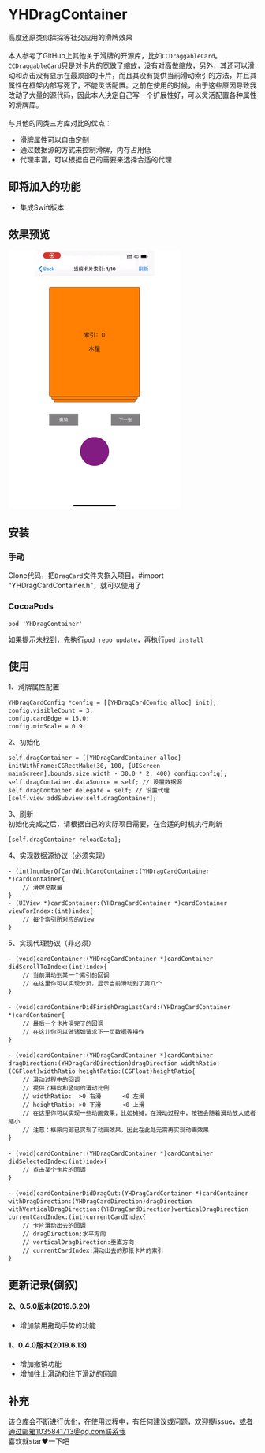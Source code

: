 # YHDragContainer
高度还原类似探探等社交应用的滑牌效果<br><br>
本人参考了GitHub上其他关于滑牌的开源库，比如`CCDraggableCard`。<br>
`CCDraggableCard`只是对卡片的宽做了缩放，没有对高做缩放，另外，其还可以滑动和点击没有显示在最顶部的卡片，而且其没有提供当前滑动索引的方法，并且其属性在框架内部写死了，不能灵活配置。之前在使用的时候，由于这些原因导致我改动了大量的源代码，因此本人决定自己写一个扩展性好，可以灵活配置各种属性的滑牌库。<br><br>
与其他的同类三方库对比的优点：
- 滑牌属性可以自由定制
- 通过数据源的方式来控制滑牌，内存占用低
- 代理丰富，可以根据自己的需要来选择合适的代理
## 即将加入的功能
- 集成Swift版本
## 效果预览
<img src="GIF/test.gif" width="350">

## 安装

### 手动
Clone代码，把`DragCard`文件夹拖入项目，#import "YHDragCardContainer.h"，就可以使用了

### CocoaPods
```
pod 'YHDragContainer'
```
如果提示未找到，先执行`pod repo update`，再执行`pod install`

## 使用
1、滑牌属性配置
```
YHDragCardConfig *config = [[YHDragCardConfig alloc] init];
config.visibleCount = 3;
config.cardEdge = 15.0;
config.minScale = 0.9;
```
2、初始化
```
self.dragContainer = [[YHDragCardContainer alloc] initWithFrame:CGRectMake(30, 100, [UIScreen mainScreen].bounds.size.width - 30.0 * 2, 400) config:config];
self.dragContainer.dataSource = self; // 设置数据源
self.dragContainer.delegate = self; // 设置代理
[self.view addSubview:self.dragContainer];
```

3、刷新<br>
初始化完成之后，请根据自己的实际项目需要，在合适的时机执行刷新
```
[self.dragContainer reloadData];
```

4、实现数据源协议（必须实现）
```
- (int)numberOfCardWithCardContainer:(YHDragCardContainer *)cardContainer{
    // 滑牌总数量
}
- (UIView *)cardContainer:(YHDragCardContainer *)cardContainer viewForIndex:(int)index{
    // 每个索引所对应的View
}
```

5、实现代理协议（非必须）
```
- (void)cardContainer:(YHDragCardContainer *)cardContainer didScrollToIndex:(int)index{
    // 当前滑动到某一个索引的回调
    // 在这里你可以实现分页，显示当前滑动到了第几个
}

- (void)cardContainerDidFinishDragLastCard:(YHDragCardContainer *)cardContainer{
    // 最后一个卡片滑完了的回调
    // 在这儿你可以做诸如请求下一页数据等操作
}

- (void)cardContainer:(YHDragCardContainer *)cardContainer dragDirection:(YHDragCardDirection)dragDirection widthRatio:(CGFloat)widthRatio heightRatio:(CGFloat)heightRatio{
	// 滑动过程中的回调
	// 提供了横向和竖向的滑动比例
	// widthRatio:  >0 右滑      <0 左滑
	// heightRatio: >0 下滑      <0 上滑
	// 在这里你可以实现一些动画效果，比如摊摊，在滑动过程中，按钮会随着滑动放大或者缩小
	// 注意：框架内部已实现了动画效果，因此在此处无需再实现动画效果
}

- (void)cardContainer:(YHDragCardContainer *)cardContainer didSelectedIndex:(int)index{
    // 点击某个卡片的回调
}

- (void)cardContainerDidDragOut:(YHDragCardContainer *)cardContainer withDragDirection:(YHDragCardDirection)dragDirection withVerticalDragDirection:(YHDragCardDirection)verticalDragDirection currentCardIndex:(int)currentCardIndex{
	// 卡片滑动出去的回调
	// dragDirection:水平方向
	// verticalDragDirection:垂直方向
	// currentCardIndex:滑动出去的那张卡片的索引
}

```

## 更新记录(倒叙)
#### 2、0.5.0版本(2019.6.20)
- 增加禁用拖动手势的功能
#### 1、0.4.0版本(2019.6.13)
- 增加撤销功能
- 增加往上滑动和往下滑动的回调

## 补充
该仓库会不断进行优化，在使用过程中，有任何建议或问题，欢迎提issue，或者通过邮箱1035841713@qq.com联系我<br>
喜欢就star❤️一下吧
